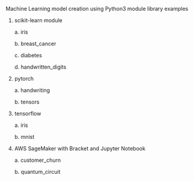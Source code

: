 
Machine Learning model creation using Python3 module library examples

1. scikit-learn module

   a. iris

   b. breast_cancer

   c. diabetes

   d. handwritten_digits

2. pytorch

   a. handwriting

   b. tensors

3. tensorflow

   a. iris

   b. mnist

4. AWS SageMaker with Bracket and Jupyter Notebook

   a. customer_churn

   b. quantum_circuit

